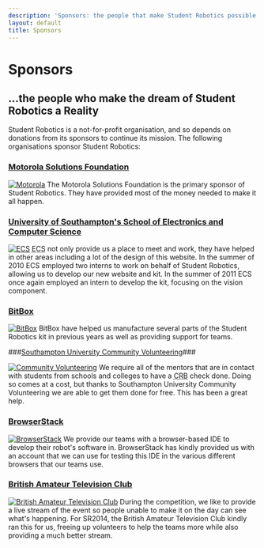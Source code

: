```yaml
---
description: 'Sponsors: the people that make Student Robotics possible.'
layout: default
title: Sponsors
---
```

Sponsors
========

...the people who make the dream of Student Robotics a Reality
--------------------------------------------------------------

Student Robotics is a not-for-profit organisation, and so depends on
donations from its sponsors to continue its mission.  The following
organisations sponsor Student Robotics:

### [Motorola Solutions Foundation](http://responsibility.motorolasolutions.com/index.php/solutions-for-community/com02-foundation/) ###

[<img src="/images/content/motofoundation.png" alt="Motorola" title="Motorola" class="left" />](http://responsibility.motorolasolutions.com/index.php/solutions-for-community/com02-foundation/)
The Motorola Solutions Foundation is the primary sponsor of Student Robotics. They have provided most of the money needed to make it all happen.


### [University of Southampton's School of Electronics and Computer Science](http://www.ecs.soton.ac.uk/) ###

[<img src="/images/content/ecs.png" alt="ECS" title="ECS" class="left"/>](http://www.ecs.soton.ac.uk/)
<abbr title="School of Electronics and Computer Science">ECS</abbr> not
only provide us a place to meet and work, they have helped in other areas
including a lot of the design of this website.
In the summer of 2010 ECS employed two interns to work on behalf of Student Robotics,
 allowing us to develop our new website and kit.
In the summer of 2011 ECS once again employed an intern to develop the kit,
 focusing on the vision component.


### [BitBox](http://www.bitbox.co.uk/) ###

[<img src="/images/content/bitbox.png" alt="BitBox" title="BitBox" class="left" />](http://www.bitbox.co.uk/)
BitBox have helped us manufacture several parts of the Student Robotics kit in previous years as well as providing support for teams.

###[Southampton University Community Volunteering](https://www.soton.ac.uk/careers/volunteering/index.shtml)###

[<img src="/images/content/cv.png" alt="Community Volunteering" title="Community Volunteering" class="left" />](https://www.soton.ac.uk/careers/volunteering/index.shtml)
We require all of the mentors that are in contact with students from schools
and colleges to have a <abbr title="Criminal Records Bureau">CRB</abbr> check
done. Doing so comes at a cost, but thanks to Southampton University Community
Volunteering we are able to get them done for free. This has been a great help.

### [BrowserStack](http://www.browserstack.com/)

[<img src="/images/content/browserstack.png" alt="BrowserStack" title="BrowserStack" class="left" />](http://www.browserstack.com/)
We provide our teams with a browser-based IDE to develop their robot's software in.  BrowserStack has kindly provided us with an account that we can use for testing this IDE in the various different browsers that our teams use.

### [British Amateur Television Club](http://www.batc.org.uk/)

[<img src="/images/content/batc.png" title="British Amateur Television Club" class="left" />](http://www.batc.org.uk/)
During the competition, we like to provide a live stream of the event so people unable to make it on the day can see what's happening.
For SR2014, the British Amateur Television Club kindly ran this for us,
 freeing up volunteers to help the teams more while also providing a much better stream.
